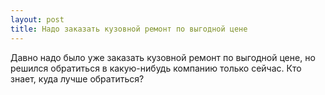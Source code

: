 ```yaml
---
layout: post 
title: Надо заказать кузовной ремонт по выгодной цене 
--- 
```

Давно надо было уже заказать кузовной ремонт по выгодной цене, но решился обратиться в какую-нибудь компанию только сейчас. Кто знает, куда лучше обратиться?